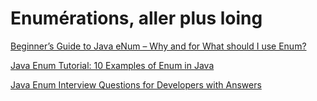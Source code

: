 # Enumérations, aller plus loing

[Beginner’s Guide to Java eNum – Why and for What should I use Enum?](https://crunchify.com/why-and-for-what-should-i-use-enum-java-enum-examples/)

[Java Enum Tutorial: 10 Examples of Enum in Java](https://javarevisited.blogspot.com/2011/08/enum-in-java-example-tutorial.html)

[Java Enum Interview Questions for Developers with Answers](https://www.java67.com/2013/07/15-java-enum-interview-questions-amswers-for-experienced-programmers.html)